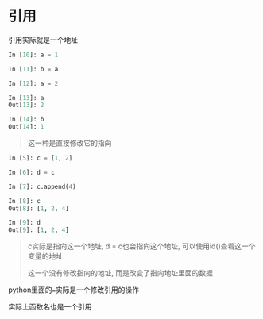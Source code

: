# 引用

引用实际就是一个地址

```python
In [10]: a = 1

In [11]: b = a

In [12]: a = 2

In [13]: a
Out[13]: 2

In [14]: b
Out[14]: 1
```

> 这一种是直接修改它的指向

```python
In [5]: c = [1, 2]

In [6]: d = c

In [7]: c.append(4)

In [8]: c
Out[8]: [1, 2, 4]

In [9]: d
Out[9]: [1, 2, 4]
```

> c实际是指向这一个地址, d = c也会指向这个地址, 可以使用id()查看这一个变量的地址
>
> 这一个没有修改指向的地址, 而是改变了指向地址里面的数据

python里面的`=`实际是一个修改引用的操作

实际上函数名也是一个引用